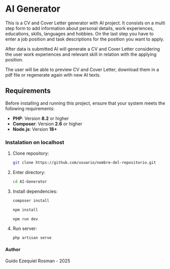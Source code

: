# AI Generator

This is a CV and Cover Letter generator with AI project. It consists on a multi step form to add information about personal details, work experiences, educations, skills, languages and hobbies. On the last step you have to enter a job position and task descriptions for the position you want to apply.

After data is submitted AI will generate a CV and Cover Letter considering the user work experiences and relevant skill in relation with the applying position. 

The user will be able to preview CV and Cover Letter,  download them in a pdf file or regenerate again with new AI texts.

## Requirements

Before installing and running this project, ensure that your system meets the following requirements:

- **PHP**: Version **8.2** or higher  
- **Composer**: Version **2.6** or higher  
- **Node.js**: Version **18+**

### Instalation on localhost

1. Clone repository:

    ```bash
    git clone https://github.com/usuario/nombre-del-repositorio.git
    ```
2. Enter directory:

    ```bash
    cd AI-Generator
    ```
3. Install dependencies:

    ```bash
    composer install
    ```
    ```bash
    npm install
    ```
    ```bash
    npm run dev
    ```
4. Run server:

    ```bash
    php artisan serve
    ```
#### Author
Guido Ezequiel Rosman - 2025
